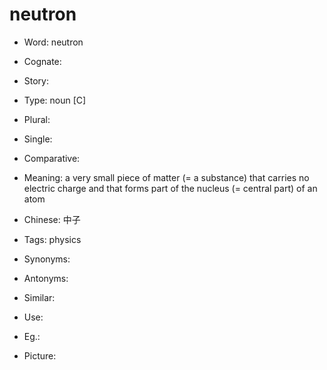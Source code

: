 # neutron

- Word: neutron
- Cognate: 
- Story: 

- Type: noun [C]
- Plural: 
- Single: 
- Comparative: 
- Meaning: a very small piece of matter (= a substance) that carries no electric charge and that forms part of the nucleus (= central part) of an atom
- Chinese: 中子
- Tags: physics
- Synonyms: 
- Antonyms: 
- Similar: 
- Use: 
- Eg.: 
- Picture: 


